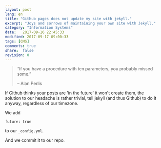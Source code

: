 ```yaml
--- 
layout: post
lang: en
title: "Github pages does not update my site with jekyll."
excerpt: "Joys and sorrows of maintaining your own site with Jekyll."
category: "Information Systems"
date:   2017-09-16 22:45:33
modified: 2017-09-17 09:00:33
tags: [CMS]
comments: true
share:  false
revision: 0
---
```


> “If you have a procedure with ten parameters, you probably missed some.”
>
> – Alan Perlis

If Github thinks your posts are 'in the future' it won't create them, the solution to our headache is rather trivial, tell jekyll (and thus Github) to do it anyway, regardless of our timezone.

We add

`future: true`

to our `_config.yml`.

And we commit it to our repo.
